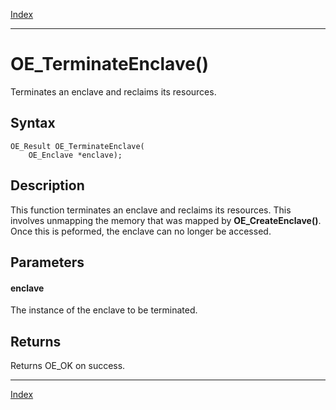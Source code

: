 [Index](index.md)

---
# OE_TerminateEnclave()

Terminates an enclave and reclaims its resources.

## Syntax

    OE_Result OE_TerminateEnclave(
        OE_Enclave *enclave);
## Description 

This function terminates an enclave and reclaims its resources. This involves unmapping the memory that was mapped by **OE_CreateEnclave()**. Once this is peformed, the enclave can no longer be accessed.





## Parameters

#### enclave

The instance of the enclave to be terminated.


## Returns

Returns OE_OK on success.


---
[Index](index.md)

